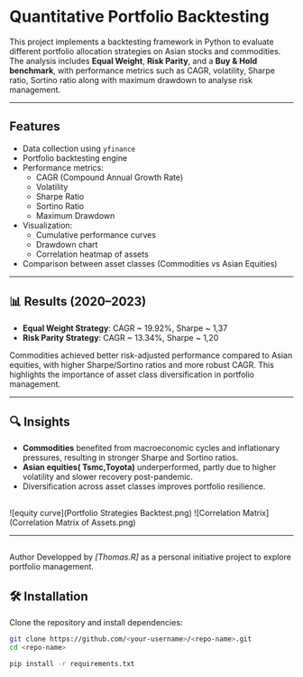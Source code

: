# Quantitative Portfolio Backtesting

This project implements a backtesting framework in Python to evaluate different portfolio allocation strategies on Asian stocks and commodities.  
The analysis includes **Equal Weight**, **Risk Parity**, and a **Buy & Hold benchmark**, with performance metrics such as CAGR, volatility, Sharpe ratio, Sortino ratio along with  maximum drawdown to analyse risk management.

---

##  Features
- Data collection using `yfinance`
- Portfolio backtesting engine
- Performance metrics:
  - CAGR (Compound Annual Growth Rate)
  - Volatility
  - Sharpe Ratio
  - Sortino Ratio
  - Maximum Drawdown
- Visualization:
  - Cumulative performance curves
  - Drawdown chart
  - Correlation heatmap of assets
- Comparison between asset classes (Commodities vs Asian Equities)

---

## 📊 Results (2020–2023)
- **Equal Weight Strategy**: CAGR ~ 19.92%, Sharpe ~ 1,37
- **Risk Parity Strategy**: CAGR ~ 13.34%, Sharpe ~ 1,20


Commodities achieved better risk-adjusted performance compared to Asian equities, with higher Sharpe/Sortino ratios and more robust CAGR.
This highlights the importance of asset class diversification in portfolio management.

--------------------------

## 🔍 Insights
- **Commodities** benefited from macroeconomic cycles and inflationary pressures, resulting in stronger Sharpe and Sortino ratios.  
- **Asian equities( Tsmc,Toyota)** underperformed, partly due to higher volatility and slower recovery post-pandemic.  
- Diversification across asset classes improves portfolio resilience.

##
![equity curve](Portfolio Strategies Backtest.png)
![Correlation Matrix](Correlation Matrix of Assets.png)



---
##
Author 
Developped by *[Thomas.R]* as a personal initiative project to explore portfolio management.
## 🛠️ Installation
Clone the repository and install dependencies:

```bash
git clone https://github.com/<your-username>/<repo-name>.git
cd <repo-name>

pip install -r requirements.txt
